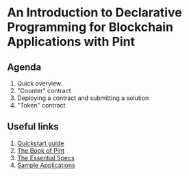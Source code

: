 # An Introduction to Declarative Programming for Blockchain Applications with Pint

## Agenda

1. Quick overview.
1. "Counter" contract
1. Deploying a contract and submitting a solution 
1. "Token" contract

## Useful links

1. [Quickstart guide](https://essential-contributions.github.io/essential-integration/index.html)
1. [The Book of Pint](https://essential-contributions.github.io/pint/book/)
1. [The Essential Specs](https://essential-contributions.github.io/specs/specs/index.html?ref=blog.essential.builders)
1. [Sample Applications](https://github.com/essential-contributions/essential-integration/tree/main/apps)
